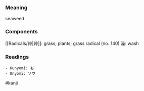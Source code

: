 ### Meaning

seaweed

### Components

[[Radicals/艸|艸]]: grass; plants; grass radical (no. 140) 澡: wash

### Readings

```
- Kunyomi: も
- Onyomi: ソウ
```

#kanji